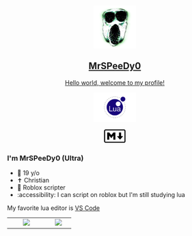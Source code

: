 <p align="center">
 <a href="https://github.com/MrSPeeDy0/">
 <img width="100px" src="https://github.com/MrSPeeDy0/DS-images/blob/main/DS-image-proflie.png?raw=true" align="center" alt="MrSPeeDy0" />
 <h2 align="center">MrSPeeDy0</h2>
 <p align="center">Hello world, welcome to my profile!</p>
</p>
<p align="center">
    <a href="https://www.lua.org/">
     <img width="100px"
      <img alt="Lua" src="https://github.com/MrSPeeDy0/DS-images/blob/main/DS-image-lua.png?raw=true" />
    </a>
<p align="center">
    <a href="https://www.markdownguide.org/">
     <img width="50px"
      <img alt="Markdown" src="https://github.com/MrSPeeDy0/DS-images/blob/main/DS-image-markdown.png?raw=true" />
    </a>

### I'm MrSPeeDy0 (Ultra)

*  🧑 19 y/o
*  ✝️ Christian
*  📂 Roblox scripter
*  :accessibility: I can script on roblox but I'm still studying lua
 
 My favorite lua editor is [VS Code](https://code.visualstudio.com/)

<table><tr>
    <a href="https://github.com/MrSPeeDy0/">
 <td width="30%" align="center"><a href="#/"><img src="https://github-readme-stats.vercel.app/api?username=MrSPeeDy0&show_icons=true&hide_title=true&hide_border=true"></a></td>
     <a href="https://github.com/MrSPeeDy0/">
    <td width="20%" align="center"><a href="#/"><img src="https://github-readme-stats.vercel.app/api/top-langs/?username=MrSPeeDy0&layout=compact&hide_title=true&hide_border=true"></a></td>
</tr></table>
